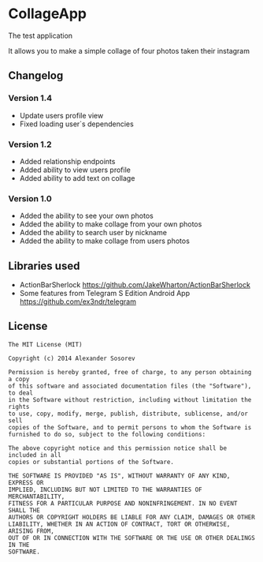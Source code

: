 CollageApp
==========

The test application 

It allows you to make a simple collage of four photos taken their instagram

## Changelog

### Version 1.4
* Update users profile view
* Fixed loading user`s dependencies

### Version 1.2
* Added relationship endpoints
* Added ability to view users profile
* Added ability to add text on collage

### Version 1.0
* Added the ability to see your own photos
* Added the ability to make collage from your own photos
* Added the ability to search user by nickname
* Added the ability to make collage from users photos


## Libraries used
* ActionBarSherlock <https://github.com/JakeWharton/ActionBarSherlock>
* Some features from Telegram S Edition Android App <https://github.com/ex3ndr/telegram>

## License

    The MIT License (MIT)

    Copyright (c) 2014 Alexander Sosorev

    Permission is hereby granted, free of charge, to any person obtaining a copy
    of this software and associated documentation files (the "Software"), to deal
    in the Software without restriction, including without limitation the rights
    to use, copy, modify, merge, publish, distribute, sublicense, and/or sell
    copies of the Software, and to permit persons to whom the Software is
    furnished to do so, subject to the following conditions:

    The above copyright notice and this permission notice shall be included in all
    copies or substantial portions of the Software.

    THE SOFTWARE IS PROVIDED "AS IS", WITHOUT WARRANTY OF ANY KIND, EXPRESS OR
    IMPLIED, INCLUDING BUT NOT LIMITED TO THE WARRANTIES OF MERCHANTABILITY,
    FITNESS FOR A PARTICULAR PURPOSE AND NONINFRINGEMENT. IN NO EVENT SHALL THE
    AUTHORS OR COPYRIGHT HOLDERS BE LIABLE FOR ANY CLAIM, DAMAGES OR OTHER
    LIABILITY, WHETHER IN AN ACTION OF CONTRACT, TORT OR OTHERWISE, ARISING FROM,
    OUT OF OR IN CONNECTION WITH THE SOFTWARE OR THE USE OR OTHER DEALINGS IN THE
    SOFTWARE.

